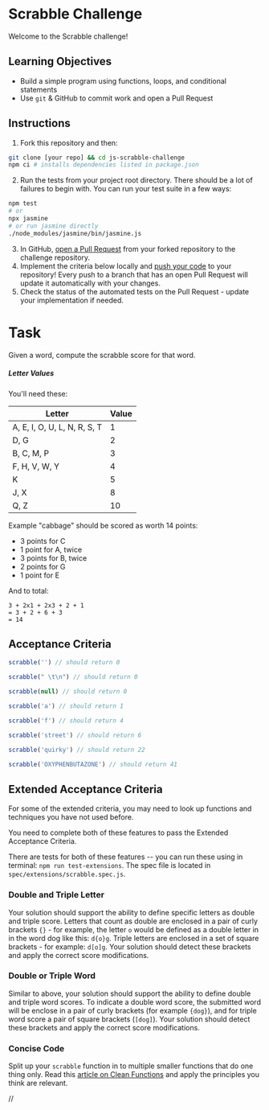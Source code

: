 # Scrabble Challenge

Welcome to the Scrabble challenge!

## Learning Objectives
- Build a simple program using functions, loops, and conditional statements
- Use `git` & GitHub to commit work and open a Pull Request

## Instructions

1. Fork this repository and then:
```sh
git clone [your repo] && cd js-scrabble-challenge
npm ci # installs dependencies listed in package.json
```
2. Run the tests from your project root directory. There should be a lot of failures to begin with. You can run your test suite in a few ways:
```sh
npm test
# or
npx jasmine
# or run jasmine directly
./node_modules/jasmine/bin/jasmine.js
```
3. In GitHub, [open a Pull Request](https://docs.github.com/en/github/collaborating-with-issues-and-pull-requests/creating-a-pull-request) from your forked repository to the challenge repository.
4. Implement the criteria below locally and [push your code](https://docs.github.com/en/github/managing-files-in-a-repository/adding-a-file-to-a-repository-using-the-command-line) to your repository! Every push to a branch that has an open Pull Request will update it automatically with your changes.
5. Check the status of the automated tests on the Pull Request - update your implementation if needed.

# Task

Given a word, compute the scrabble score for that word.

##### Letter Values

You'll need these:

| Letter                        | Value  |
| ----                          |  ----  |
| A, E, I, O, U, L, N, R, S, T  |     1  |
| D, G                          |     2  |
| B, C, M, P                    |     3  |
| F, H, V, W, Y                 |     4  |
| K                             |     5  |
| J, X                          |     8  |
| Q, Z                          |     10 |

Example
"cabbage" should be scored as worth 14 points:

- 3 points for C
- 1 point for A, twice
- 3 points for B, twice
- 2 points for G
- 1 point for E

And to total:

```
3 + 2x1 + 2x3 + 2 + 1
= 3 + 2 + 6 + 3
= 14
```

## Acceptance Criteria

```js
scrabble('') // should return 0

scrabble(" \t\n") // should return 0

scrabble(null) // should return 0

scrabble('a') // should return 1

scrabble('f') // should return 4

scrabble('street') // should return 6

scrabble('quirky') // should return 22

scrabble('OXYPHENBUTAZONE') // should return 41
```

## Extended Acceptance Criteria

For some of the extended criteria, you may need to look up functions and techniques you have not used before.

You need to complete both of these features to pass the Extended Acceptance Criteria.

There are tests for both of these features -- you can run these using in terminal: `npm run test-extensions`. The spec file is located in `spec/extensions/scrabble.spec.js`.

### Double and Triple Letter
Your solution should support the ability to define specific letters as double and triple score. Letters that count as double are enclosed in a pair of curly brackets `{}` - for example, the letter `o` would be defined as a double letter in in the word dog like this: `d{o}g`. Triple letters are enclosed in a set of square brackets - for example: `d[o]g`. Your solution should detect these brackets and apply the correct score modifications.

### Double or Triple Word
Similar to above, your solution should support the ability to define double and triple word scores. To indicate a double word score, the submitted word will be enclose in a pair of curly brackets (for example `{dog}`), and for triple word score a pair of square brackets (`[dog]`). Your solution should detect these brackets and apply the correct score modifications.

### Concise Code
Split up your `scrabble` function in to multiple smaller functions that do one thing only. Read this [article on Clean Functions](https://github.com/ryanmcdermott/clean-code-javascript#functions) and apply the principles you think are relevant.

// 